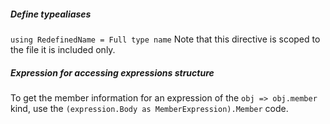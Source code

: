 ##### Define typealiases
``` using RedefinedName = Full type name ```
Note that this directive is scoped to the file it is included only.

##### Expression<T> for accessing expressions structure
To get the member information for an expression of the ``` obj => obj.member ``` kind, use the ``` (expression.Body as MemberExpression).Member ``` code.
